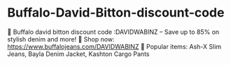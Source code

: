 # Buffalo-David-Bitton-discount-code
🔹 Buffalo david bitton discount code :DAVIDWABINZ – Save up to 85% on stylish denim and more! 🔹 Shop now: https://www.buffalojeans.com/DAVIDWABINZ 🔹 Popular items: Ash-X Slim Jeans, Bayla Denim Jacket, Kashton Cargo Pants
